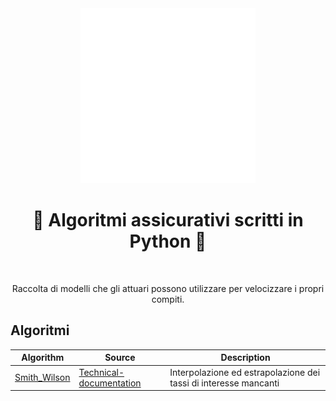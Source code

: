 <div align="center">
  <a href="https://github.com/open-source-modelling" target="_blank">
    <picture>
      <img src="images/Open-source modelling-logos_transparent.png" width=280 alt="Logo"/>
    </picture>
  </a>
</div>

<h1 align="center" style="border-botom: none">
  <b>
    🐍 Algoritmi assicurativi scritti in Python 🐍     
  </b>
</h1>
</br>
<p align="center">
  Raccolta di modelli che gli attuari possono utilizzare per velocizzare i propri compiti.
</p>

## Algoritmi 

| Algorithm                | Source                              | Description                                                                 |
| -------------------------| ----------------------------------- | ----------------------------------------------------------------------      |
| [Smith_Wilson]           | [Technical-documentation]           | Interpolazione ed estrapolazione dei tassi di interesse mancanti            |

[Smith_Wilson]: https://github.com/open-source-modelling/assicurazione_python/tree/main/smith_wilson
[Technical-documentation]: https://www.eiopa.europa.eu/sites/default/files/risk_free_interest_rate/12092019-technical_documentation.pdf


